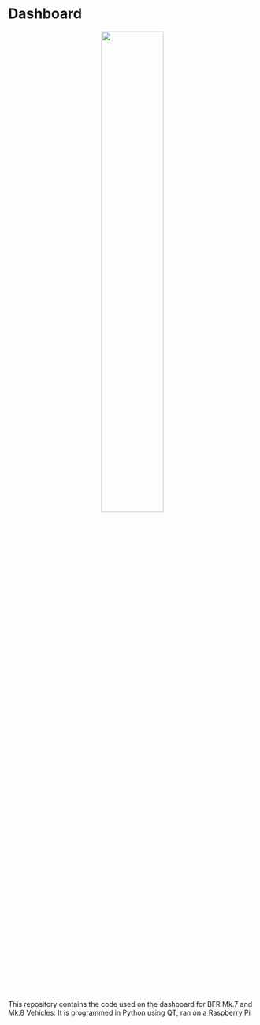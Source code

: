# Dashboard
<p align="center">
  <img src="https://drive.google.com/uc?export=view&id=1H7nEAA-eNDy9veOrQS1f3jlEyWO0lqVX", width="50%"/>
</p>
This repository contains the code used on the dashboard for BFR Mk.7 and Mk.8 Vehicles. It is programmed in Python using QT, ran on a Raspberry Pi